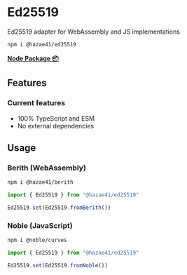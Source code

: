 # Ed25519

Ed25519 adapter for WebAssembly and JS implementations

```bash
npm i @hazae41/ed25519
```

[**Node Package 📦**](https://www.npmjs.com/package/@hazae41/ed25519)

## Features

### Current features
- 100% TypeScript and ESM
- No external dependencies

## Usage

### Berith (WebAssembly)

```bash
npm i @hazae41/berith
```

```typescript
import { Ed25519 } from "@hazae41/ed25519"

Ed25519.set(Ed25519.fromBerith())
```

### Noble (JavaScript)

```bash
npm i @noble/curves
```

```typescript
import { Ed25519 } from "@hazae41/ed25519"

Ed25519.set(Ed25519.fromNoble())
```
